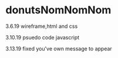 # donutsNomNomNom

3.6.19 wireframe,html and css

3.10.19 psuedo code javascript

3.13.19 fixed you've own message to appear